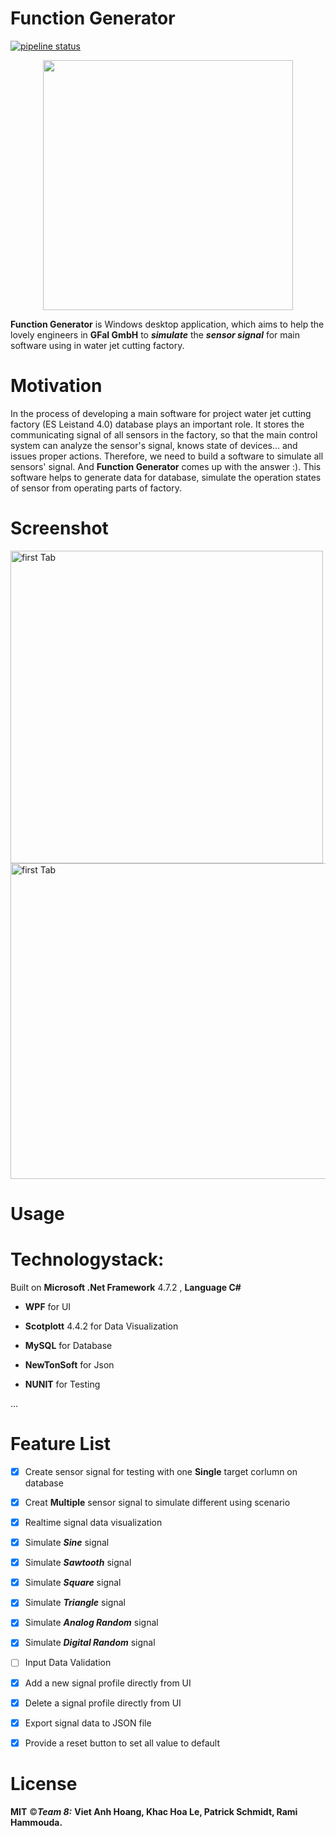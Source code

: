 # Function Generator
[![pipeline status](https://gitlab.rz.htw-berlin.de/softwareentwicklungsprojekt/wise2020-21/team8/badges/master/pipeline.svg)](https://gitlab.rz.htw-berlin.de/softwareentwicklungsprojekt/wise2020-21/team8/-/commits/master)

<p align="center">
  <img align="center" src="https://i.ibb.co/cXb3BVJ/Tab3.png" width="400">
</p>


**Function Generator** is Windows desktop application, which aims to help the lovely engineers in **GFaI GmbH** to ***simulate*** the ***sensor signal*** for main software using in water jet cutting factory. 


# Motivation

In the process of developing a main software for project water jet cutting factory (ES Leistand 4.0) database plays an important role. It stores the communicating signal of all sensors in the factory, so that the main control system can analyze the sensor's signal, knows state of devices… and issues proper actions. Therefore, we need to build a software to simulate all sensors' signal. And **Function Generator** comes up with the answer :). This software helps to generate data for database, simulate the operation states of sensor from operating parts of factory.

# Screenshot

  <img src="https://i.ibb.co/1f3XBB5/Whats-App-Image-2020-11-07-at-11-40-01.jpg" width="500" title = "first Tab"> <img src="https://i.ibb.co/PxYhhQX/Whats-App-Image-2020-11-07-at-11-40-01-1.jpg" width="505" title = "first Tab">
  
# Usage



# Technologystack:

Built on **Microsoft .Net Framework** 4.7.2 , **Language C#**

- **WPF** for UI

- **Scotplott** 4.4.2 for Data Visualization

- **MySQL** for Database

- **NewTonSoft** for Json

- **NUNIT** for Testing

...
# Feature List
- [x] Create sensor signal for testing with one **Single** target corlumn on database
- [x] Creat **Multiple** sensor signal to simulate different using scenario
- [x] Realtime signal data visualization

- [x] Simulate ***Sine*** signal
- [x] Simulate ***Sawtooth*** signal
- [x] Simulate ***Square*** signal
- [x] Simulate ***Triangle*** signal
- [x] Simulate ***Analog Random*** signal
- [x] Simulate ***Digital Random*** signal

- [ ] Input Data Validation

- [x] Add a new signal profile directly from UI
- [x] Delete a signal profile directly from UI

- [x] Export signal data to JSON file
- [x] Provide a reset button to set all value to default
# License
**MIT** ©***Team 8:*** **Viet Anh Hoang, Khac Hoa Le, Patrick Schmidt, Rami Hammouda.**
